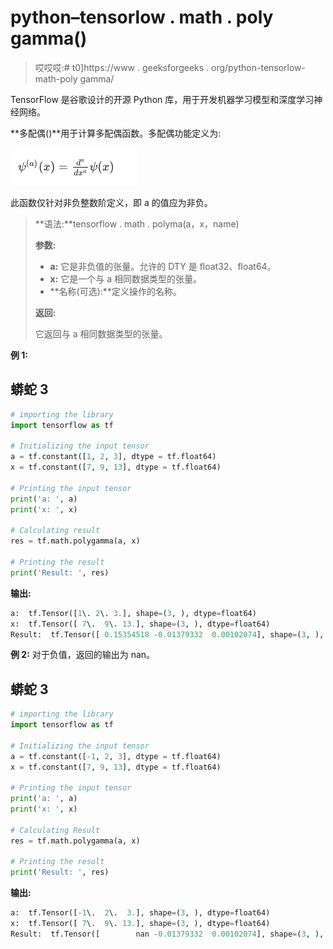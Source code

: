 # python–tensorlow . math . poly gamma()

> 哎哎哎:# t0]https://www . geeksforgeeks . org/python-tensorlow-math-poly gamma/

TensorFlow 是谷歌设计的开源 Python 库，用于开发机器学习模型和深度学习神经网络。

**多配偶()**用于计算多配偶函数。多配偶功能定义为:

![](img/7fcd8029468e6985887c0d73eb79ce2b.png)

此函数仅针对非负整数阶定义，即 a 的值应为非负。

> **语法:**tensorflow . math . polyma(a，x，name)
> 
> **参数:**
> 
> *   **a:** 它是非负值的张量。允许的 DTY 是 float32、float64。
> *   **x:** 它是一个与 a 相同数据类型的张量。
> *   **名称(可选):**定义操作的名称。
> 
> **返回:**
> 
> 它返回与 a 相同数据类型的张量。

**例 1:**

## 蟒蛇 3

```py
# importing the library
import tensorflow as tf

# Initializing the input tensor
a = tf.constant([1, 2, 3], dtype = tf.float64)
x = tf.constant([7, 9, 13], dtype = tf.float64)

# Printing the input tensor
print('a: ', a)
print('x: ', x)

# Calculating result
res = tf.math.polygamma(a, x)

# Printing the result
print('Result: ', res)
```

**输出:**

```py
a:  tf.Tensor([1\. 2\. 3.], shape=(3, ), dtype=float64)
x:  tf.Tensor([ 7\.  9\. 13.], shape=(3, ), dtype=float64)
Result:  tf.Tensor([ 0.15354518 -0.01379332  0.00102074], shape=(3, ), dtype=float64)

```

**例 2:** 对于负值，返回的输出为 nan。

## 蟒蛇 3

```py
# importing the library
import tensorflow as tf

# Initializing the input tensor
a = tf.constant([-1, 2, 3], dtype = tf.float64)
x = tf.constant([7, 9, 13], dtype = tf.float64)

# Printing the input tensor
print('a: ', a)
print('x: ', x)

# Calculating Result
res = tf.math.polygamma(a, x)

# Printing the result
print('Result: ', res)
```

**输出:**

```py
a:  tf.Tensor([-1\.  2\.  3.], shape=(3, ), dtype=float64)
x:  tf.Tensor([ 7\.  9\. 13.], shape=(3, ), dtype=float64)
Result:  tf.Tensor([        nan -0.01379332  0.00102074], shape=(3, ), dtype=float64)

```